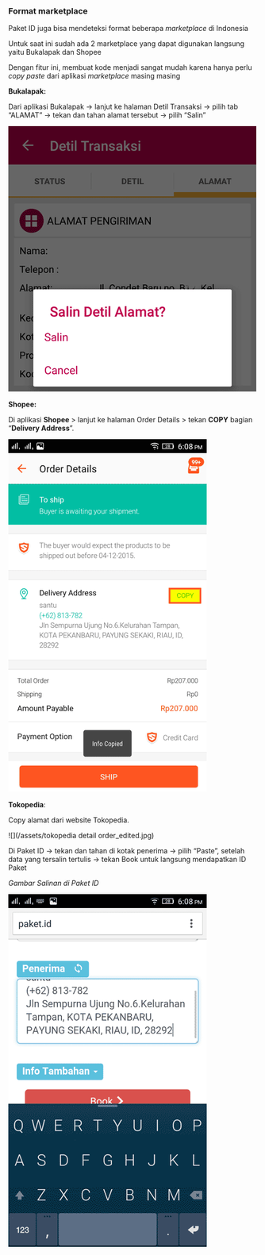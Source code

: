 ### Format marketplace

Paket ID juga bisa mendeteksi format beberapa _marketplace_ di Indonesia

Untuk saat ini sudah ada 2 marketplace yang dapat digunakan langsung yaitu Bukalapak dan Shopee

Dengan fitur ini, membuat kode menjadi sangat mudah karena hanya perlu _copy paste_ dari aplikasi _marketplace_ masing masing

**Bukalapak:**

Dari aplikasi Bukalapak -&gt; lanjut ke halaman Detil Transaksi -&gt; pilih tab “ALAMAT” -&gt; tekan dan tahan alamat tersebut -&gt; pilih “Salin”

![](/assets/bl1.png)

**Shopee:**

Di aplikasi **Shopee** &gt; lanjut ke halaman Order Details &gt; tekan **COPY** bagian “**Delivery Address**”.

![](/assets/shp1.png)

**Tokopedia**:

Copy alamat dari website Tokopedia.

![](/assets/tokopedia detail order_edited.jpg)

Di Paket ID -&gt; tekan dan tahan di kotak penerima -&gt; pilih “Paste”, setelah data yang tersalin tertulis -&gt; tekan Book untuk langsung mendapatkan ID Paket

_Gambar Salinan di Paket ID_

![](/assets/paket1.png)

